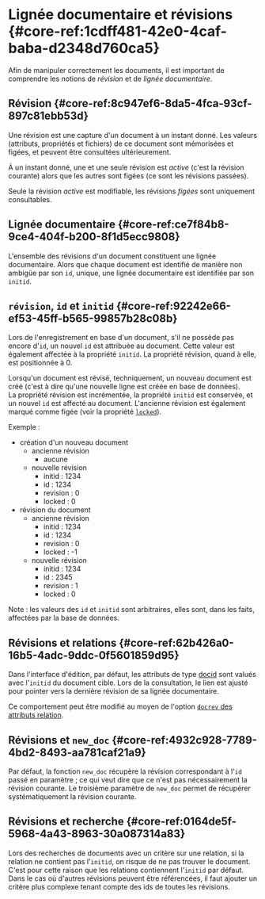 # Lignée documentaire et révisions {#core-ref:1cdff481-42e0-4caf-baba-d2348d760ca5}

Afin de manipuler correctement les documents, il est important de comprendre
les notions de *révision* et de *lignée documentaire*.

## Révision {#core-ref:8c947ef6-8da5-4fca-93cf-897c81ebb53d}

Une révision est une capture d'un document à un instant donné. Les valeurs
(attributs, propriétés et fichiers) de ce document sont mémorisées et figées, et
peuvent être consultées ultérieurement.

À un instant donné, une et une seule révision est *active* (c'est la révision
courante) alors que les autres sont figées (ce sont les révisions passées).

Seule la révision *active* est modifiable, les révisions *figées* sont uniquement
consultables.

## Lignée documentaire {#core-ref:ce7f84b8-9ce4-404f-b200-8f1d5ecc9808}

L'ensemble des révisions d'un document constituent une lignée documentaire.
Alors que chaque document est identifié de manière non ambigüe par son `id`,
unique, une lignée documentaire est identifiée par son `initid`.

## `révision`, `id` et `initid` {#core-ref:92242e66-ef53-45ff-b565-99857b28c08b}

Lors de l'enregistrement en base d'un document, s'il ne possède pas encore d'`id`,
un nouvel `id` est attribuée au document. Cette valeur est également
affectée à la propriété `initid`. La propriété révision, quand à elle, est
positionnée à 0.

Lorsqu'un document est révisé, techniquement, un nouveau document est créé
(c'est à dire qu'une nouvelle ligne est créée en base de données).  
La propriété révision est incrémentée, la propriété `initid` est conservée, et un
nouvel `id` est affecté au document. L'ancienne révision est également marqué
comme figée (voir la propriété [`locked`][locked]).

Exemple :

-   création d'un nouveau document
    -   ancienne révision
        -   aucune
    -   nouvelle révision
        -   initid : 1234
        -   id : 1234
        -   revision : 0
        -   locked : 0
-   révision du document
    -   ancienne révision
        -   initid : 1234
        -   id : 1234
        -   revision : 0
        -   locked : -1
    -   nouvelle révision
        -   initid : 1234
        -   id : 2345
        -   revision : 1
        -   locked : 0

Note : les valeurs des `id` et `initid` sont arbitraires, elles sont, dans les
faits, affectées par la base de données.

## Révisions et relations {#core-ref:62b426a0-16b5-4adc-9ddc-0f5601859d95}

Dans l'interface d'édition, par défaut, les attributs de type [docid][docid]
sont valués avec l'`initid` du document cible. Lors de la consultation, le lien
est ajusté pour pointer vers la dernière révision de sa lignée documentaire.

Ce comportement peut être modifié au moyen de l'option [`docrev` des attributs
relation][docid].

## Révisions et `new_doc` {#core-ref:4932c928-7789-4bd2-8493-aa781caf21a9}

Par défaut, la fonction `new_doc` récupère la révision correspondant à l'`id`
passé en paramètre ; ce qui veut dire que ce n'est pas nécessairement la
révision courante. Le troisième paramètre de `new_doc` permet de récupérer
systématiquement la révision courante.

## Révisions et recherche {#core-ref:0164de5f-5968-4a43-8963-30a087314a83}

Lors des recherches de documents avec un critère sur une relation, si la
relation ne contient pas l'`initid`, on risque de ne pas trouver le document.
C'est pour cette raison que les relations contiennent l'`initid` par défaut. Dans
le cas où d'autres révisions peuvent être référencées, il faut ajouter un
critère plus complexe tenant compte des ids de toutes les révisions.

<!-- links -->

[locked]: #core-ref:9aa8edfa-2f2a-11e2-aaec-838a12b40353
[docid]: #core-ref:d461d5f5-b635-47a0-944d-473c227587ab

